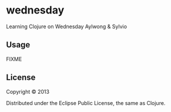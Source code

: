 # wednesday

Learning Clojure on Wednesday
Aylwong & Sylvio
## Usage

FIXME

## License

Copyright © 2013 

Distributed under the Eclipse Public License, the same as Clojure.
